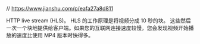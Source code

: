 

// https://www.jianshu.com/p/eafa27a8d811

HTTP live stream (HLS)。 HLS 的工作原理是将视频分成 10 秒的块。 这些然后一次一个块地提供给客户端。如果您的互联网连接速度较慢，您会发现视频开始播放的速度比使用 MP4 版本时快得多。


